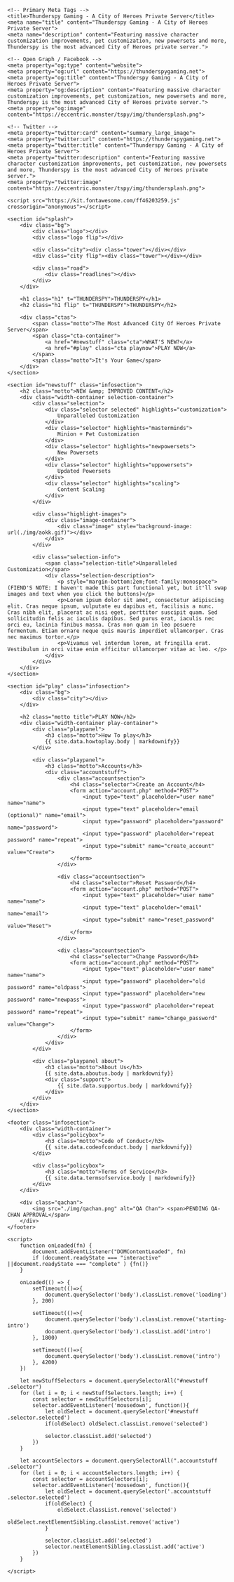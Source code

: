 <!DOCTYPE html>
<html lang="en">
<head>
	<meta name="viewport" content="width=device-width,initial-scale=1,shrink-to-fit=no">
	<link rel="stylesheet" type="text/css" href="./coxg.css">	
	<link rel="icon" type="image/png" href="./img/coxgfv.png">

	<!-- Primary Meta Tags -->
	<title>Thunderspy Gaming - A City of Heroes Private Server</title>
	<meta name="title" content="Thunderspy Gaming - A City of Heroes Private Server">
	<meta name="description" content="Featuring massive character customization improvements, pet customization, new powersets and more, Thunderspy is the most advanced City of Heroes private server.">

	<!-- Open Graph / Facebook -->
	<meta property="og:type" content="website">
	<meta property="og:url" content="https://thunderspygaming.net">
	<meta property="og:title" content="Thunderspy Gaming - A City of Heroes Private Server">
	<meta property="og:description" content="Featuring massive character customization improvements, pet customization, new powersets and more, Thunderspy is the most advanced City of Heroes private server.">
	<meta property="og:image" content="https://eccentric.monster/tspy/img/thundersplash.png">

	<!-- Twitter -->
	<meta property="twitter:card" content="summary_large_image">
	<meta property="twitter:url" content="https://thunderspygaming.net">
	<meta property="twitter:title" content="Thunderspy Gaming - A City of Heroes Private Server">
	<meta property="twitter:description" content="Featuring massive character customization improvements, pet customization, new powersets and more, Thunderspy is the most advanced City of Heroes private server.">
	<meta property="twitter:image" content="https://eccentric.monster/tspy/img/thundersplash.png">
    
    <script src="https://kit.fontawesome.com/ff46203259.js" crossorigin="anonymous"></script>
</head>

<body class="loading starting-intro">    
	<div id="socials">
		<a href="https://discord.gg/nDJgMeSCvt" target="_blank" name="Discord"><i class="fab fa-discord"></i></a>
		<a href="https://thunderspygaming.boards.net/" target="_blank" name="Forums"><i class="far fa-comments"></i></a>
		<a href="https://twitter.com/Tspygaming_COH" target="_blank" name="Twitter"><i class="fab fa-twitter"></i></a>
		<a href="https://www.patreon.com/coxg" target="_blank" class="supportlink" name="Support on Patreon"><i class="fab fa-patreon"></i></a>
		<a href="https://www.paypal.com/cgi-bin/webscr?cmd=_s-xclick&hosted_button_id=7NJGYSECLWZZ6&source=url" target="_blank" class="supportlink" name="Support with Paypal"><i class="fab fa-paypal"></i></a>
	</div>

	<section id="splash">
		<div class="bg">
			<div class="logo"></div>
			<div class="logo flip"></div>

			<div class="city"><div class="tower"></div></div>
			<div class="city flip"><div class="tower"></div></div>

			<div class="road">
				<div class="roadlines"></div>
			</div>
		</div>

		<h1 class="h1" t="THUNDERSPY">THUNDERSPY</h1>
		<h2 class="h1 flip" t="THUNDERSPY">THUNDERSPY</h2>

		<div class="ctas">
			<span class="motto">The Most Advanced City Of Heroes Private Server</span>
			<span class="cta-container">
				<a href="#newstuff" class="cta">WHAT'S NEW?</a>
				<a href="#play" class="cta playnow">PLAY NOW</a>
			</span>
			<span class="motto">It's Your Game</span>
		</div>
	</section>

	<section id="newstuff" class="infosection">
		<h2 class="motto">NEW &amp; IMPROVED CONTENT</h2>
		<div class="width-container selection-container">
			<div class="selection">
				<div class="selector selected" highlights="customization">
					Unparalleled Customization
				</div>
				<div class="selector" highlights="masterminds">
					Minion + Pet Customization
				</div>
				<div class="selector" highlights="newpowersets">
					New Powersets
				</div>
				<div class="selector" highlights="uppowersets">
					Updated Powersets
				</div>
				<div class="selector" highlights="scaling">
					Content Scaling
				</div>
			</div>

			<div class="highlight-images">
				<div class="image-container">
					<div class="image" style="background-image: url(./img/aokk.gif)"></div>
				</div>
			</div>

			<div class="selection-info">
				<span class="selection-title">Unparalleled Customization</span>
				<div class="selection-description">
					<p style="margin-bottom:2em;font-family:monospace">(FIEND'S NOTE: I haven't made this part functional yet, but it'll swap images and text when you click the buttons)</p>
					<p>Lorem ipsum dolor sit amet, consectetur adipiscing elit. Cras neque ipsum, vulputate eu dapibus et, facilisis a nunc. Cras nibh elit, placerat ac nisi eget, porttitor suscipit quam. Sed sollicitudin felis ac iaculis dapibus. Sed purus erat, iaculis nec orci eu, lacinia finibus massa. Cras non quam in leo posuere fermentum. Etiam ornare neque quis mauris imperdiet ullamcorper. Cras nec maximus tortor.</p>
					<p>Vivamus vel interdum lorem, at fringilla erat. Vestibulum in orci vitae enim efficitur ullamcorper vitae ac leo. </p>
				</div>
			</div>
		</div>
	</section>

	<section id="play" class="infosection">
		<div class="bg">
			<div class="city"></div>
		</div>

		<h2 class="motto title">PLAY NOW</h2>
		<div class="width-container play-container">
			<div class="playpanel">
				<h3 class="motto">How To play</h3>
				{{ site.data.howtoplay.body | markdownify}}
			</div>

			<div class="playpanel">
				<h3 class="motto">Accounts</h3>
				<div class="accountstuff">
					<div class="accountsection">
						<h4 class="selector">Create an Account</h4>
						<form action="account.php" method="POST">
							<input type="text" placeholder="user name" name="name">
							<input type="text" placeholder="email (optional)" name="email">
							<input type="password" placeholder="password" name="password">
							<input type="password" placeholder="repeat password" name="repeat">
							<input type="submit" name="create_account" value="Create">
						</form>
					</div>
		
					<div class="accountsection">
						<h4 class="selector">Reset Password</h4>
						<form action="account.php" method="POST">
							<input type="text" placeholder="user name" name="name">
							<input type="text" placeholder="email" name="email">
							<input type="submit" name="reset_password" value="Reset">
						</form>
					</div>
		
					<div class="accountsection">
						<h4 class="selector">Change Password</h4>
						<form action="account.php" method="POST">
							<input type="text" placeholder="user name" name="name">
							<input type="password" placeholder="old password" name="oldpass">
							<input type="password" placeholder="new password" name="newpass">
							<input type="password" placeholder="repeat password" name="repeat">
							<input type="submit" name="change_password" value="Change">
						</form>
					</div>
				</div>
			</div>

			<div class="playpanel about">
				<h3 class="motto">About Us</h3>		
				{{ site.data.aboutus.body | markdownify}}
				<div class="support">
					{{ site.data.supportus.body | markdownify}}
				</div>
			</div>
		</div>
	</section>

	<footer class="infosection">
		<div class="width-container">
			<div class="policybox">
				<h3 class="motto">Code of Conduct</h3>
				{{ site.data.codeofconduct.body | markdownify}}
			</div>

			<div class="policybox">
				<h3 class="motto">Terms of Service</h3>
				{{ site.data.termsofservice.body | markdownify}}
			</div>
		</div>

		<div class="qachan">
			<img src="./img/qachan.png" alt="QA Chan"> <span>PENDING QA-CHAN APPROVAL</span>
		</div>
	</footer>

	<script>
		function onLoaded(fn) {
			document.addEventListener("DOMContentLoaded", fn)
			if (document.readyState === "interactive" ||document.readyState === "complete" ) {fn()}
		}

		onLoaded(() => {
			setTimeout(()=>{
				document.querySelector('body').classList.remove('loading')
			}, 200)

			setTimeout(()=>{
				document.querySelector('body').classList.remove('starting-intro')
				document.querySelector('body').classList.add('intro')
			}, 1800)

			setTimeout(()=>{
				document.querySelector('body').classList.remove('intro')
			}, 4200)
		})

		let newStuffSelectors = document.querySelectorAll("#newstuff .selector")
		for (let i = 0; i < newStuffSelectors.length; i++) {
			const selector = newStuffSelectors[i];
			selector.addEventListener('mousedown', function(){
				let oldSelect = document.querySelector('#newstuff .selector.selected')
				if(oldSelect) oldSelect.classList.remove('selected')
				
				selector.classList.add('selected')
			})			
		}

		let accountSelectors = document.querySelectorAll(".accountstuff .selector")
		for (let i = 0; i < accountSelectors.length; i++) {
			const selector = accountSelectors[i];
			selector.addEventListener('mousedown', function(){
				let oldSelect = document.querySelector('.accountstuff .selector.selected')
				if(oldSelect) {
					oldSelect.classList.remove('selected')
					oldSelect.nextElementSibling.classList.remove('active')
				}

				selector.classList.add('selected')
				selector.nextElementSibling.classList.add('active')
			})			
		}

	</script>
</body>
</html>